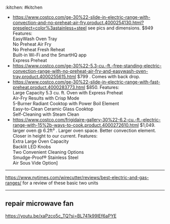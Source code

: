 :kitchen: #kitchen

- https://www.costco.com/ge-30%22-slide-in-electric-range-with-convection-and-no-preheat-air-fry.product.4000254130.html?preselect=color%3astainless+steel see pics and dimensions. $949
    Features:\
EasyWash Oven Tray\
No Preheat Air Fry\
No Preheat Fresh Reheat\
Built-in Wi-Fi and the SmartHQ app\
Express Preheat
- https://www.costco.com/ge-30%22-5.3-cu.-ft.-free-standing-electric-convection-range-with-no-preheat-air-fry-and-easywash-oven-tray.product.4000255615.html $799 . Comes with back drop. 
- https://www.costco.com/ge-30%22-slide-in-electric-range-with-fast-preheat.product.4000283773.html $850.
    Features:\
Large Capacity 5.3 cu. ft. Oven with Express Preheat\
Air-Fry Results with Crisp Mode\
5-Burner Radiant Cooktop with Power Boil Element\
Easy-to-Clean Ceramic Glass Cooktop\
Self-Cleaning with Steam Clean
- https://www.costco.com/frigidaire-gallery-30%22-6.2-cu.-ft.-electric-range-with-15%2b-ways-to-cook.product.4000272610.html $1,049. larger oven @ 6.2ft³ . Larger oven space. Better convection element. Closer in height to our current.
    Features:\
Extra Large Oven Capacity\
Backlit LED Knobs\
Two Convenient Cleaning Options\
Smudge-Proof® Stainless Steel\
Air Sous Vide Option]

---

https://www.nytimes.com/wirecutter/reviews/best-electric-and-gas-ranges/ for a review of these basic two units

---

## repair microwave fan

https://youtu.be/xaPzco5c_TQ?si=BL741k99lEf6aPYE
